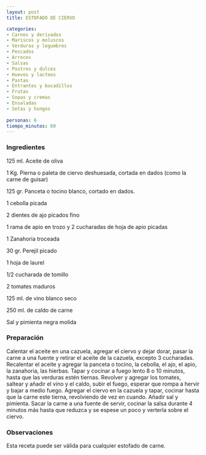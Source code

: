 ```yaml
---
layout: post
title: ESTOFADO DE CIERVO

categories:
- Carnes y derivados
- Mariscos y moluscos
- Verduras y legumbres
- Pescados
- Arroces
- Salsas
- Postres y dulces
- Huevos y lacteos
- Pastas
- Entrantes y bocadillos
- Frutas
- Sopas y cremas
- Ensaladas
- Setas y hongos
 
personas: 6 
tiempo_minutos: 60 
---
```

<h3>Ingredientes</h3>
125 ml. Aceite de oliva

1 Kg. Pierna o paleta de ciervo deshuesada, cortada en dados (como la carne de guisar)

125 gr. Panceta o tocino blanco, cortado en dados.

1 cebolla picada

2 dientes de ajo picados fino

1 rama de apio en trozo y 2 cucharadas de hoja de apio picadas

1 Zanahoria troceada

30 gr. Perejil picado

1 hoja de laurel

1/2 cucharada de tomillo

2 tomates maduros

125 ml. de vino blanco seco

250 ml. de caldo de carne

Sal y pimienta negra molida

<h3>Preparación</h3>
Calentar el aceite en una cazuela, agregar el ciervo y dejar dorar, pasar la carne a una fuente y retirar el aceite de la cazuela, excepto 3 cucharadas. Recalentar el aceite y agregar la panceta o tocino, la cebolla, el ajo, el apio, la zanahoria, las hierbas. Tapar y cocinar a fuego lento 8 o 10 minutos, hasta que las verduras estén tiernas. Revolver y agregar los tomates, saltear y añadir el vino y el caldo, subir el fuego, esperar que rompa a hervir y bajar a medio fuego. Agregar el ciervo en la cazuela y tapar, cocinar hasta que la carne este tierna, revolviendo de vez en cuando. Añadir sal y pimienta. Sacar la carne a una fuente de servir, cocinar la salsa durante 4 minutos más hasta que reduzca y se espese un poco y verterla sobre el ciervo.

<h3>Observaciones</h3>
Esta receta puede ser válida para cualquier estofado de carne.

